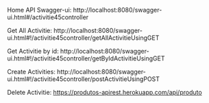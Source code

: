 Home API Swagger-ui: http://localhost:8080/swagger-ui.html#/activitie45controller

Get All Activitie: http://localhost:8080/swagger-ui.html#!/activitie45controller/getAllActivitieUsingGET

Get Activitie by id: http://localhost:8080/swagger-ui.html#!/activitie45controller/getByIdActivitieUsingGET

Create Activities: http://localhost:8080/swagger-ui.html#!/activitie45controller/postActivitieUsingPOST 

Delete Activitie: https://produtos-apirest.herokuapp.com/api/produto